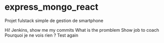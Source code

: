 # express_mongo_react
Projet fulstack simple de gestion de smartphone

Hi! Jenkins, show me my commits
What is the promblem
Show job to coach
Pourquoi je ne vois rien ?
Test again
